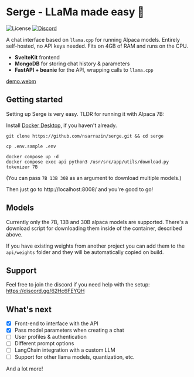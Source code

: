 # Serge - LLaMa made easy 🦙

![License](https://img.shields.io/github/license/nsarrazin/serge)
[![Discord](https://img.shields.io/discord/1088427963801948201?label=Discord)](https://discord.gg/62Hc6FEYQH)

A chat interface based on `llama.cpp` for running Alpaca models. Entirely self-hosted, no API keys needed. Fits on 4GB of RAM and runs on the CPU.

- **SvelteKit** frontend
- **MongoDB** for storing chat history & parameters
- **FastAPI + beanie** for the API, wrapping calls to `llama.cpp`

[demo.webm](https://user-images.githubusercontent.com/25119303/226897188-914a6662-8c26-472c-96bd-f51fc020abf6.webm)

## Getting started

Setting up Serge is very easy. TLDR for running it with Alpaca 7B:

Install [Docker Desktop](https://www.docker.com/products/docker-desktop/), if you haven't already.

```
git clone https://github.com/nsarrazin/serge.git && cd serge

cp .env.sample .env

docker compose up -d
docker compose exec api python3 /usr/src/app/utils/download.py tokenizer 7B
```

(You can pass `7B 13B 30B` as an argument to download multiple models.)

Then just go to http://localhost:8008/ and you're good to go!

## Models

Currently only the 7B, 13B and 30B alpaca models are supported. There's a download script for downloading them inside of the container, described above.

If you have existing weights from another project you can add them to the `api/weights` folder and they will be automatically copied on build.

## Support

Feel free to join the discord if you need help with the setup: https://discord.gg/62Hc6FEYQH

## What's next

- [x] Front-end to interface with the API
- [x] Pass model parameters when creating a chat
- [ ] User profiles & authentication
- [ ] Different prompt options
- [ ] LangChain integration with a custom LLM
- [ ] Support for other llama models, quantization, etc.

And a lot more!
